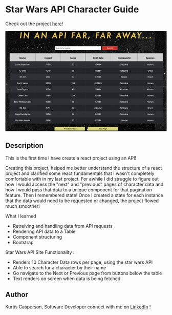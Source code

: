# Star Wars API Character Guide

Check out the project [here](https://star-wars-character-api.netlify.app/)!

![Getting Started](./app-pic.png)

## Description

This is the first time I have create a react project using an API!

Creating this project, helped me better understand the structure of a react project and clarified some react fundamentals that I wasn't completely comfortable with in my last project.
For awhile I did struggle to figure out how I would access the "next" and "previous" pages of character data and how I would pass that data to a unique component for that pagination feature. Then I remembered state! Once I created a state for each instance that the data would need to be requested or changed, the project flowed much smoother!

What I learned

- Retreiving and handling data from API requests
- Rendering API data to a Table
- Component structuring
- Bootstrap

Star Wars API Site Functionality :

- Renders 10 Character Data rows per page, using the star wars API
- Able to search for a character by their name
- Go navigate to the Next or Previous page from buttons below the table
- Text renders on screen when data is being fetched

## Author

Kurtis Casperson, Software Developer
connect with me on [LinkedIn](https://www.linkedin.com/feed/) !
